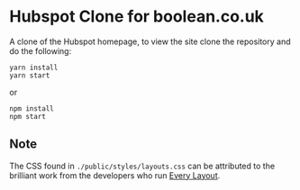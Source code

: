 # Hubspot Clone for boolean.co.uk

A clone of the Hubspot homepage, to view the site clone the repository and do the following:

```
yarn install
yarn start
```

or

```
npm install
npm start
```

## Note

The CSS found in `./public/styles/layouts.css` can be attributed to the brilliant work from the developers who run [Every Layout](https://every-layout.dev/).
